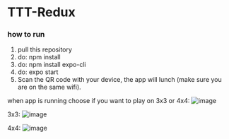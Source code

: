 # TTT-Redux

### how to run

1. pull this repository
2. do: npm install
3. do: npm install expo-cli
4. do: expo start
5. Scan the QR code with your device, the app will lunch (make sure you are on the same wifi).

when app is running choose if you want to play on 3x3 or 4x4:
![image](https://user-images.githubusercontent.com/19430099/132140514-1b2d0d62-0a97-46bd-9c8b-8861850b4abb.png)

3x3:
![image](https://user-images.githubusercontent.com/19430099/132140533-224f54bd-53b2-4c83-abf0-acd0e2e59111.png)

4x4:
![image](https://user-images.githubusercontent.com/19430099/132140542-32f78cfe-2dc1-40e7-9a2f-de0774f482c0.png)


